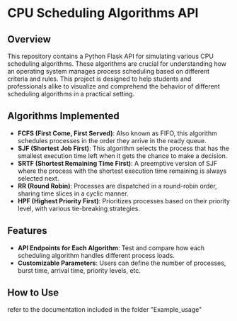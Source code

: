 # CPU Scheduling Algorithms API

## Overview
This repository contains a Python Flask API for simulating various CPU scheduling algorithms. These algorithms are crucial for understanding how an operating system manages process scheduling based on different criteria and rules. This project is designed to help students and professionals alike to visualize and comprehend the behavior of different scheduling algorithms in a practical setting.

## Algorithms Implemented
- **FCFS (First Come, First Served)**: Also known as FIFO, this algorithm schedules processes in the order they arrive in the ready queue.
- **SJF (Shortest Job First)**: This algorithm selects the process that has the smallest execution time left when it gets the chance to make a decision.
- **SRTF (Shortest Remaining Time First)**: A preemptive version of SJF where the process with the shortest execution time remaining is always selected next.
- **RR (Round Robin)**: Processes are dispatched in a round-robin order, sharing time slices in a cyclic manner.
- **HPF (Highest Priority First)**: Prioritizes processes based on their priority level, with various tie-breaking strategies.

## Features
- **API Endpoints for Each Algorithm**: Test and compare how each scheduling algorithm handles different process loads.
- **Customizable Parameters**: Users can define the number of processes, burst time, arrival time, priority levels, etc.

## How to Use
refer to the documentation included in the folder "Example_usage"
